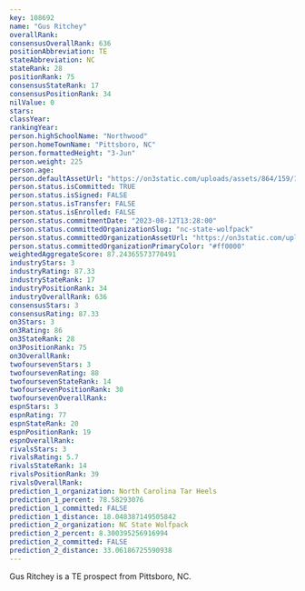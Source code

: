 ```yaml
---
key: 108692
name: "Gus Ritchey"
overallRank: 
consensusOverallRank: 636
positionAbbreviation: TE
stateAbbreviation: NC
stateRank: 28
positionRank: 75
consensusStateRank: 17
consensusPositionRank: 34
nilValue: 0
stars: 
classYear: 
rankingYear: 
person.highSchoolName: "Northwood"
person.homeTownName: "Pittsboro, NC"
person.formattedHeight: "3-Jun"
person.weight: 225
person.age: 
person.defaultAssetUrl: "https://on3static.com/uploads/assets/864/159/159864.png"
person.status.isCommitted: TRUE
person.status.isSigned: FALSE
person.status.isTransfer: FALSE
person.status.isEnrolled: FALSE
person.status.commitmentDate: "2023-08-12T13:28:00"
person.status.committedOrganizationSlug: "nc-state-wolfpack"
person.status.committedOrganizationAssetUrl: "https://on3static.com/uploads/assets/80/150/150080.svg"
person.status.committedOrganizationPrimaryColor: "#ff0000"
weightedAggregateScore: 87.24365573770491
industryStars: 3
industryRating: 87.33
industryStateRank: 17
industryPositionRank: 34
industryOverallRank: 636
consensusStars: 3
consensusRating: 87.33
on3Stars: 3
on3Rating: 86
on3StateRank: 28
on3PositionRank: 75
on3OverallRank: 
twofoursevenStars: 3
twofoursevenRating: 88
twofoursevenStateRank: 14
twofoursevenPositionRank: 30
twofoursevenOverallRank: 
espnStars: 3
espnRating: 77
espnStateRank: 20
espnPositionRank: 19
espnOverallRank: 
rivalsStars: 3
rivalsRating: 5.7
rivalsStateRank: 14
rivalsPositionRank: 39
rivalsOverallRank: 
prediction_1_organization: North Carolina Tar Heels
prediction_1_percent: 78.58293076
prediction_1_committed: FALSE
prediction_1_distance: 18.048387149505842
prediction_2_organization: NC State Wolfpack
prediction_2_percent: 8.300395256916994
prediction_2_committed: FALSE
prediction_2_distance: 33.06186725590938
---
```

Gus Ritchey is a TE prospect from Pittsboro, NC.